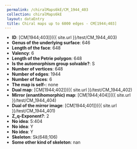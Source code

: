 ```yaml
--- 
 permalink: /chiralMaps6kE/CM_1944_403 
 collection: chiralMaps6kE
 layout: dataEntry
 title: Chiral maps up to 6000 edges - CM[1944;403]
---
```


- **ID**: [CM[1944;403]]({{ site.url }}/test/CM_1944_403)
- **Genus of the underlying surface**: 646
- **Length of the face**: 648
- **Valency**: 6
- **Length of the Petrie polygon**: 648
- **Is the automorphism group solvable?**: S
- **Number of vertices**: 648
- **Number of edges**: 1944
- **Number of faces**: 6
- **The map is self-**: none
- **Dual map**: [CM[1944;402]]({{ site.url }}/test/CM_1944_402)
- **Mirror (enantihomorphic) map**: [CM[1944;404]]({{ site.url }}/test/CM_1944_404)
- **Dual of the mirror image**: [CM[1944;401]]({{ site.url }}/test/CM_1944_401)
- **Z_q-Exponent?**: 2
- **No idea**:  5:404
- **No idea**: Y
- **No idea**: Y
- **Skeleton**: Sk(648;106)
- **Some other kind of skeleton**: nan
